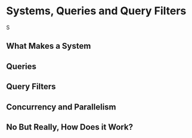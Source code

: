 # Systems, Queries and Query Filters

S

## What Makes a System

## Queries

## Query Filters

## Concurrency and Parallelism

## No But Really, How Does it Work?